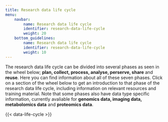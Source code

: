 ```yaml
---
title: Research data life cycle
menu:
    navbar:
        name: Research data life cycle
        identifier: research-data-life-cycle
        weight: 20
    bottom_guidelines:
        name: Research data life cycle
        identifier: research-data-life-cycle
        weight: 10
---
```


The research data life cycle can be divided into several phases as seen in the wheel below; **plan, collect, process, analyse, perserve, share** and **reuse**. Here you can find information about all of these seven phases. Click on a section of the wheel below to get an introduction to that phase of the research data life cycle, including information on relevant resources and training material. Note that some phases also have data type specific information, currently avaliable for **genomics data, imaging data, metabolomics data** and **proteomics data**.

  <div class="row mt-3">
    <div class="col-md-1">
      <div class="card-body">
      </div>
      </div>
          <div class="col-md-10">
      <div class="card-body">
        {{< data-life-cycle >}}
      </div>
      </div>
          <div class="col-md-1">
      <div class="card-body">
      </div>
      </div>
      </div>
